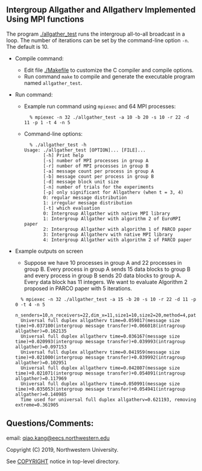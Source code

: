 ## Intergroup Allgather and Allgatherv Implemented Using MPI functions

The program [./allgather_test](intergroup_allgather.c) runs the intergroup all-to-all broadcast in
a loop. The number of iterations can be set
by the command-line option `-n`. The default is 10.

* Compile command:
  * Edit file [./Makefile](Makefile) to customize the C compiler and compile
    options.
  * Run command `make` to compile and generate the executable program named
    `allgather_test`.

* Run command:
  * Example run command using `mpiexec` and 64 MPI processes:
    ```
      % mpiexec -n 32 ./allgather_test -a 10 -b 20 -s 10 -r 22 -d 11 -p 1 -t 4 -n 5
    ```
  * Command-line options:
    ```
      % ./allgather_test -h
	Usage: ./allgather_test [OPTION]... [FILE]...
	       [-h] Print help
	       [-s] number of MPI processes in group A
	       [-r] number of MPI processes in group B
	       [-a] message count per process in group A
	       [-b] message count per process in group B
	       [-d] message block unit size
	       [-n] number of trials for the experiments
	       [-p] only significant for Allgatherv (when t = 3, 4)
		   0: regular message distribution
		   1: irregular message distribution
	       [-t] which evaluation
		   0: Intergroup Allgather with native MPI library
		   1: Intergroup Allgather with algorithm 2 of EuroMPI paper
		   2: Intergroup Allgather with algorithm 1 of PARCO paper
		   3: Intergroup Allgatherv with native MPI library
		   4: Intergroup Allgather with algorithm 2 of PARCO paper
    ```
* Example outputs on screen
  * Suppose we have 10 processes in group A and 22 processes in group B. Every process in group A sends 15 data blocks to group B and every process in group B sends 20 data blocks to group A. Every data block has 11 integers. We want to evaluate Algorithm 2 proposed in PARCO paper with 5 iterations.
  ```
    % mpiexec -n 32 ./allgather_test -a 15 -b 20 -s 10 -r 22 -d 11 -p 0 -t 4 -n 5
	n_senders=10,n_receivers=22,dim_x=11,size1=10,size2=20,method=4,pattern=0
	Universal full duplex allgatherv time=0.059017(message size time)+0.037100(intergroup message transfer)+0.066018(intragroup allgather)=0.162135
	Universal full duplex allgatherv time=0.036167(message size time)+0.020993(intergroup message transfer)+0.039993(intragroup allgather)=0.097153
	Universal full duplex allgatherv time=0.041959(message size time)+0.021000(intergroup message transfer)+0.039992(intragroup allgather)=0.102951
	Universal full duplex allgatherv time=0.042807(message size time)+0.021071(intergroup message transfer)+0.054091(intragroup allgather)=0.117969
	Universal full duplex allgatherv time=0.050991(message size time)+0.035053(intergroup message transfer)+0.054941(intragroup allgather)=0.140985
	Time used for universal full duplex allgatherv=0.621193, removing extreme=0.361905
  ```

## Questions/Comments:
email: qiao.kang@eecs.northwestern.edu

Copyright (C) 2019, Northwestern University.

See [COPYRIGHT](COPYRIGHT) notice in top-level directory.

